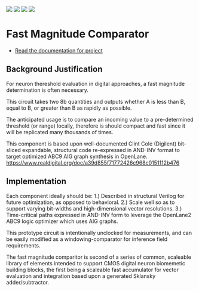 ![](../../workflows/gds/badge.svg) ![](../../workflows/docs/badge.svg) ![](../../workflows/test/badge.svg) ![](../../workflows/fpga/badge.svg)

# Fast Magnitude Comparator

- [Read the documentation for project](docs/info.md)

## Background Justification

For neuron thereshold evaluation in digital approaches, a fast magnitude determination is often necessary.

This circuit takes two 8b quantities and outputs whether A is less than B, equal to B, or greater than B as rapidly as possible.

The anticipated usage is to compare an incoming value to a pre-determined threshold (or range) locally, therefore is should compact and fast since it will be replicated many thousands of times.

This component is based upon well-documented Clint Cole (Digilent) bit-sliced expandable, structural code re-expressed in AND-INV format to target optimized ABC9 AIG graph synthesis in OpenLane. https://www.realdigital.org/doc/a39d855f71772426c968c0151112b476

## Implementation

Each component ideally should be:
1.) Described in structural Verilog for future optimization, as opposed to behavioral.
2.) Scale well so as to support varying bit-widths and high-dimensional vector resolutions.
3.) Time-critical paths expressed in AND-INV form to leverage the OpenLane2 ABC9 logic optimizer which uses AIG graphs.

This prototype circuit is intentionally unclocked for measurements, and can be easily modified as a windowing-comparator for inference field requirements.

The fast magnitude comparitor is second of a series of common, scaleable library of elements intended to support CMOS digital neuron biomemetic building blocks, the first being a scaleable fast accumulator for vector evaluation and integration based upon a generated Sklansky adder/subtractor.


